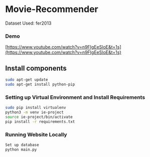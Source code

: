 # Movie-Recommender

Dataset Used: fer2013

### Demo
[https://www.youtube.com/watch?v=n9FIgEeSloE&t=1s](https://www.youtube.com/watch?v=n9FIgEeSloE&t=1s)

## Install components
```bash
sudo apt-get update
sudo apt-get install python-pip 
```

### Setting up Virtual Environment and Install Requirements
```bash
sudo pip install virtualenv
python3 -m venv ie-project
source ie-project/bin/activate
pip install -r requirements.txt
```

### Running Website Locally 
```bash
Set up database 
python main.py 
```
